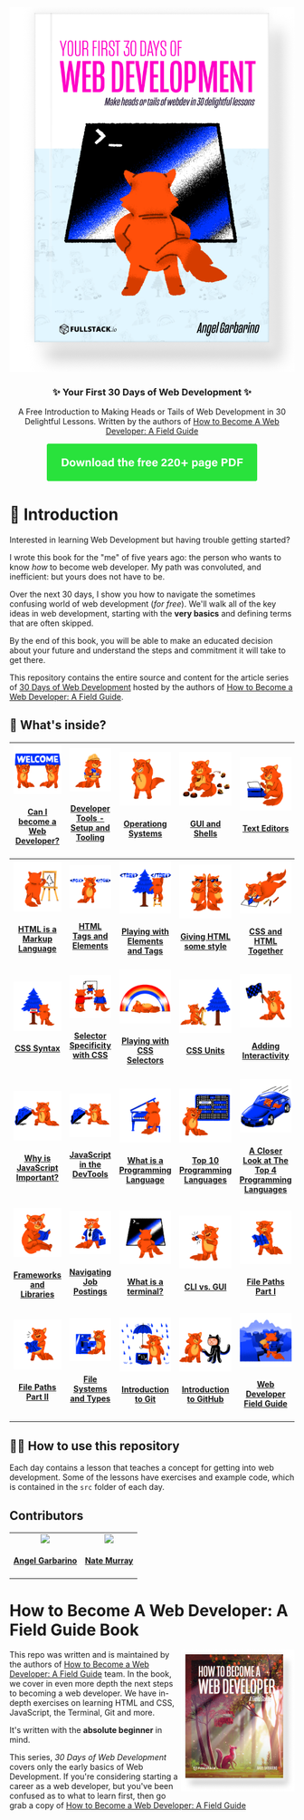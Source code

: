 <p align="center">
  <img src="./images/30-days-of-webdev-hardcover@2x.png"/>
</p>
<h3 align="center">
  ✨ Your First 30 Days of Web Development ✨
</h3>
<p align="center">
  A Free Introduction to Making Heads or Tails of Web Development in 30 Delightful Lessons. Written by the authors of <a href="https://fullstack.io/web-developers-field-guide">How to Become A Web Developer: A Field Guide</a></a>
</p>
<p align="center">
  <a href="https://fullstack.io/30-days-of-webdev">
    <img src="./images/download-button.png" width="372" height="66" />
  </a>
</p>

# 🚀 Introduction

Interested in learning Web Development but having trouble getting started?

I wrote this book for the "me" of five years ago: the person who wants to know _how_ to become web developer. My path was convoluted, and inefficient: but yours does not have to be.

Over the next 30 days, I show you how to navigate the sometimes confusing world of web development (_for free_). We'll walk all of the key ideas in web development, starting with the **very basics** and defining terms that are often skipped.

By the end of this book, you will be able to make an educated decision about your future and understand the steps and commitment it will take to get there.

This repository contains the entire source and content for the article series of [30 Days of Web Development](https://fullstack.io/30-days-of-webdev) hosted by the authors of [How to Become a Web Developer: A Field Guide](https://fullstack.io/web-developers-field-guide).

## 👀 What's inside?

<!-- prettier-ignore -->
|  <a align='center' href='./day-01'><img src='./day-01/public/article-image.jpg' width='140px;' /></a><h4 align='center'><a href='./day-01'>Can I become a Web Developer?</a><h4> | <a href='./day-02'><img src='./day-02/public/article-image.jpg' width='140px;' /></a><h4 align='center'><a href='./day-02'>Developer Tools - Setup and Tooling</a><h4> | <a href='./day-03'><img src='./day-03/public/article-image.jpg' width='140px;' /></a><h4 align='center'><a href='./day-03'>Operationg Systems</a><h4> | <a href='./day-04'><img src='./day-04/public/article-image.jpg' width='140px;' /></a><h4 align='center'><a href='./day-04'>GUI and Shells</a><h4> | <a href='./day-05'><img src='./day-05/public/article-image.jpg' width='140px;' /></a><h4 align='center'><a href='./day-05'>Text Editors</a><h4>  |
|:-:|:-:|---|---|---|
|  <a href='./day-06'><img src='./day-06/public/article-image.jpg' width='140px;' /></a><h4 align='center'><a href='./day-06'>HTML is a Markup Language</a><h4> | <a href='./day-07'><img src='./day-07/public/article-image.jpg' width='140px;' /></a><h4 align='center'><a href='./day-07'>HTML Tags and Elements</a><h4>  | <a href='./day-08'><img src='./day-08/public/article-image.jpg' width='140px;' /></a><h4 align='center'><a href='./day-08'>Playing with Elements and Tags</a><h4>  | <a href='./day-09'><img src='./day-09/public/article-image.jpg' width='140px;' /></a><h4 align='center'><a href='./day-09'>Giving HTML some style</a><h4>  | <a href='./day-10'><img src='./day-10/public/article-image.jpg' width='140px;' /></a><h4 align='center'><a href='./day-10'>CSS and HTML Together</a><h4>  |
|  <a href='./day-11'><img src='./day-11/public/article-image.jpg' width='140px;' /></a><h4 align='center'><a href='./day-11'>CSS Syntax</a><h4> | <a href='./day-12'><img src='./day-12/public/article-image.jpg' width='140px;' /></a><h4 align='center'><a href='./day-12'>Selector Specificity with CSS</a><h4> | <a href='./day-13'><img src='./day-13/public/article-image.jpg' width='140px;' /></a><h4 align='center'><a href='./day-13'>Playing with CSS Selectors</a><h4>  | <a href='./day-14'><img src='./day-14/public/article-image.jpg' width='140px;' /></a><h4 align='center'><a href='./day-14'>CSS Units</a><h4>  | <a href='./day-15'><img src='./day-15/public/article-image.jpg' width='140px;' /></a><h4 align='center'><a href='./day-15'>Adding Interactivity</a><h4>  |
|  <a href='./day-16'><img src='./day-16/public/article-image.jpg' width='140px;' /></a><h4 align='center'><a href='./day-16'>Why is JavaScript Important?</a><h4> | <a href='./day-17'><img src='./day-17/public/article-image.jpg' width='140px;' /></a><h4 align='center'><a href='./day-17'>JavaScript in the DevTools</a><h4>  | <a href='./day-18'><img src='./day-18/public/article-image.jpg' width='140px;' /></a><h4 align='center'><a href='./day-18'>What is a Programming Language</a><h4>  | <a href='./day-19'><img src='./day-19/public/article-image.jpg' width='140px;' /></a><h4 align='center'><a href='./day-19'>Top 10 Programming Languages</a><h4>  | <a href='./day-20'><img src='./day-20/public/article-image.jpg' width='140px;' /></a><h4 align='center'><a href='./day-20'>A Closer Look at The Top 4 Programming Languages</a><h4>  |
|  <a href='./day-21'><img src='./day-21/public/article-image.jpg' width='140px;' /></a><h4 align='center'><a href='./day-21'>Frameworks and Libraries</a><h4> | <a href='./day-22'><img src='./day-22/public/article-image.jpg' width='140px;' /></a><h4 align='center'><a href='./day-22'>Navigating Job Postings</a><h4>  | <a href='./day-23'><img src='./day-23/public/article-image.jpg' width='140px;' /></a><h4 align='center'><a href='./day-23'>What is a terminal?</a><h4>  | <a href='./day-24'><img src='./day-24/public/article-image.jpg' width='140px;' /></a><h4 align='center'><a href='./day-24'>CLI vs. GUI</a><h4>  | <a href='./day-25'><img src='./day-25/public/article-image.jpg' width='140px;' /></a><h4 align='center'><a href='./day-25'>File Paths Part I</a><h4>  |
|  <a href='./day-26'><img src='./day-26/public/article-image.jpg' width='140px;' /></a><h4 align='center'><a href='./day-26'>File Paths Part II</a><h4> | <a href='./day-27'><img src='./day-27/public/article-image.jpg' width='140px;' /></a><h4 align='center'><a href='./day-27'>File Systems and Types</a><h4> | <a href='./day-28'><img src='./day-28/public/article-image.jpg' width='140px;' /></a><h4 align='center'><a href='./day-28'>Introduction to Git</a><h4>  | <a href='./day-29'><img src='./day-29/public/article-image.jpg' width='140px;' /></a><h4 align='center'><a href='./day-29'>Introduction to GitHub</a><h4>  | <a href='./day-30'><img src='./day-30/public/article-image.jpg' width='140px;' /></a><h4 align='center'><a href='./day-30'>Web Developer Field Guide</a><h4>  |

## 👩‍🏫 How to use this repository

Each day contains a lesson that teaches a concept for getting into web development. Some of the lessons have exercises and example code, which is contained in the `src` folder of each day.

## Contributors

<!-- ALL-CONTRIBUTORS-LIST:START - Do not remove or modify this section -->
<!-- prettier-ignore -->
<table>
  <tr>
    <td align="center"><a href='https://github.com/Monkeychip'><img src='https://avatars3.githubusercontent.com/u/6618863?v=4' width='140px;'/><h4 align='center'><a href='https://github.com/Monkeychip'>Angel Garbarino</a></h4></td>
    <td align="center"><a href='https://newline.co'><img src='https://avatars2.githubusercontent.com/u/4318?v=4' width='140px;'/><h4 align='center'><a href='https://newline.co'>Nate Murray</a></h4></td>
  </tr>
</table>

<!-- ALL-CONTRIBUTORS-LIST:END -->

# How to Become A Web Developer: A Field Guide Book

<a href="https://fullstack.io/web-developers-field-guide">
  <img align="right" src="images/how-to-become-a-webdeveloper-field-guide-250h@2x.png" alt="How to Become a Web Developer: A Field Guide" width="201" height="250" />
</a>

This repo was written and is maintained by the authors of [How to Become a Web Developer: A Field Guide](https://fullstack.io/web-developers-field-guide) team. In the book, we cover in even more depth the next steps to becoming a web developer. We have in-depth exercises on learning HTML and CSS, JavaScript, the Terminal, Git and more.

It's written with the **absolute beginner** in mind.

This series, _30 Days of Web Development_ covers only the early basics of Web Development. If you're considering starting a career as a web developer, but you've been confused as to what to learn first, then go grab a copy of [How to Become a Web Developer: A Field Guide](https://fullstack.io/web-developers-field-guide)
